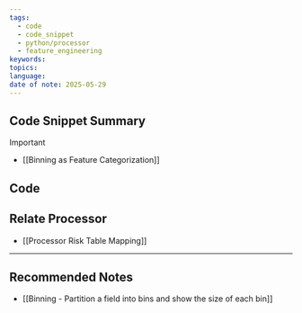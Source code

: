 ```yaml
---
tags:
  - code
  - code_snippet
  - python/processor
  - feature_engineering
keywords: 
topics: 
language: 
date of note: 2025-05-29
---
```


## Code Snippet Summary

>[!important]


- [[Binning as Feature Categorization]]
## Code




## Relate Processor

- [[Processor Risk Table Mapping]]


-----------
##  Recommended Notes


- [[Binning - Partition a field into bins and show the size of each bin]]